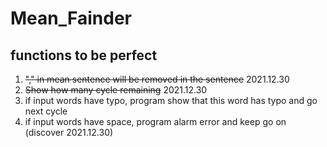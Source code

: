 # Mean_Fainder

## functions to be perfect
1. ~~"," in mean sentence will be removed in the sentence~~ 2021.12.30
2. ~~Show how many cycle remaining~~ 2021.12.30
3. if input words have typo, program show that this word has typo and go next cycle
4. if input words have space, program alarm error and keep go on (discover 2021.12.30)
